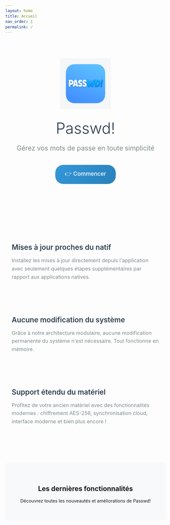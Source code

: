 ```yaml
---
layout: home
title: Accueil
nav_order: 1
permalink: /
---
```


<style>
.hero-section {
  text-align: center;
  padding: 60px 20px;
  margin-bottom: 80px;
}

.logo {
  width: 160px;
  height: 160px;
  margin: 0 auto 30px;
  display: block;
}

.hero-title {
  font-size: 3rem;
  font-weight: 300;
  color: #2c3e50;
  margin: 20px 0;
}

.hero-subtitle {
  font-size: 1.3rem;
  color: #7f8c8d;
  margin-bottom: 40px;
}

.cta-button {
  display: inline-block;
  background: linear-gradient(135deg, #3498db, #2980b9);
  color: white;
  padding: 15px 30px;
  border-radius: 25px;
  text-decoration: none;
  font-weight: 500;
  font-size: 1.1rem;
  transition: transform 0.2s;
}

.cta-button:hover {
  transform: translateY(-2px);
  text-decoration: none;
  color: white;
}

.features-container {
  display: grid;
  grid-template-columns: repeat(auto-fit, minmax(300px, 1fr));
  gap: 60px;
  max-width: 1200px;
  margin: 0 auto;
  padding: 0 20px;
}

.feature-item {
  text-align: left;
}

.feature-title {
  font-size: 1.4rem;
  font-weight: 600;
  color: #2c3e50;
  margin-bottom: 15px;
}

.feature-description {
  color: #7f8c8d;
  line-height: 1.6;
  font-size: 1rem;
}

.bottom-section {
  margin-top: 100px;
  padding: 40px 20px;
  background-color: #f8f9fa;
  border-radius: 10px;
  text-align: center;
}
</style>

<div class="hero-section">
  <img src="logo.png" alt="Logo Passwd!" class="logo">
  
  <h1 class="hero-title">Passwd!</h1>
  
  <p class="hero-subtitle">Gérez vos mots de passe en toute simplicité</p>
  
  <a href="/guide/installation" class="cta-button">👉 Commencer</a>
</div>

<div class="features-container">
  <div class="feature-item">
    <h3 class="feature-title">Mises à jour proches du natif</h3>
    <p class="feature-description">
      Installez les mises à jour directement depuis l'application avec seulement quelques étapes supplémentaires par rapport aux applications natives.
    </p>
  </div>
  
  <div class="feature-item">
    <h3 class="feature-title">Aucune modification du système</h3>
    <p class="feature-description">
      Grâce à notre architecture modulaire, aucune modification permanente du système n'est nécessaire. Tout fonctionne en mémoire.
    </p>
  </div>
  
  <div class="feature-item">
    <h3 class="feature-title">Support étendu du matériel</h3>
    <p class="feature-description">
      Profitez de votre ancien matériel avec des fonctionnalités modernes : chiffrement AES-256, synchronisation cloud, interface moderne et bien plus encore !
    </p>
  </div>
</div>

<div class="bottom-section">
  <h2>Les dernières fonctionnalités</h2>
  <p>Découvrez toutes les nouveautés et améliorations de Passwd!</p>
</div>
